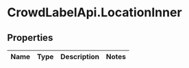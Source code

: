 # CrowdLabelApi.LocationInner

## Properties

Name | Type | Description | Notes
------------ | ------------- | ------------- | -------------


